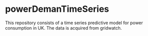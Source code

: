 # powerDemanTimeSeries
This repository consists of a time series predictive model for power consumption in UK. The data is acquired from gridwatch.
